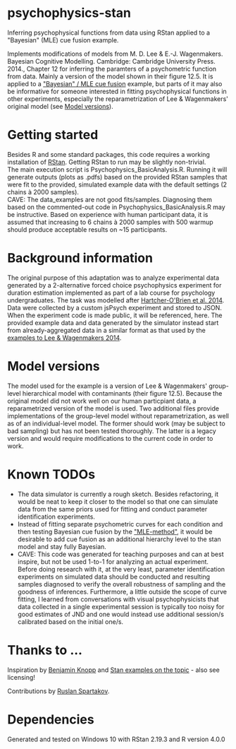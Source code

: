 # psychophysics-stan
Inferring psychophysical functions from data using RStan applied to a "Bayesian" (MLE) cue fusion example.

Implements modifications of models from M. D. Lee & E.-J. Wagenmakers. Bayesian Cognitive Modelling. Cambridge: Cambridge University Press. 2014., Chapter 12 for inferring the paramters of a psychometric function from data. Mainly a version of the model shown in their figure 12.5. It is applied to a ["Bayesian" / MLE cue fusion](https://doi.org/10.1038/415429a) example, but parts of it may also be informative for someone interested in fitting psychophysical functions in other experiments, especially the reparametrization of Lee & Wagenmakers' original model (see [Model versions](#model-versions)). 

# Getting started
Besides R and some standard packages, this code requires a working installation of [RStan](https://github.com/stan-dev/rstan/wiki/RStan-Getting-Started). Getting RStan to run may be slightly non-trivial. <br>
The main execution script is Psychophysics_BasicAnalysis.R. Running it will generate outputs (plots as .pdfs) based on the provided RStan samples that were fit to the provided, simulated example data with the default settings (2 chains à 2000 samples). <br>
CAVE: The data_examples are not good fits/samples. Diagnosing them based on the commented-out code in Psychophysics_BasicAnalysis.R may be instructive. Based on experience with human participant data, it is assumed that increasing to 6 chains à 2000 samples with 500 warmup should produce acceptable results on ~15 participants. 

# Background information
The original purpose of this adaptation was to analyze experimental data generated by a 2-alternative forced choice psychophysics experiment for duration estimation implemented as part of a lab course for psychology undergraduates. The task was modelled after [Hartcher-O'Brien et al. 2014](https://doi.org/10.1371/journal.pone.0089339 ). Data were collected by a custom jsPsych experiment and stored to JSON. When the experiment code is made public, it will be referenced, here. The provided example data and data generated by the simulator instead start from already-aggregated data in a similar format as that used by the [examples to Lee & Wagenmakers 2014](https://github.com/stan-dev/example-models/tree/master/Bayesian_Cognitive_Modeling/CaseStudies/PsychophysicalFunctions). 

# Model versions
The model used for the example is a version of Lee & Wagenmakers' group-level hierarchical model with contaminants (their figure 12.5). Because the original model did not work well on our human particpiant data, a reparametrized version of the model is used. Two additional files provide implementations of the group-level model without reparametrization, as well as of an individual-level model. The former should work (may be subject to bad sampling) but has not been tested thoroughly. The latter is a legacy version and would require modifications to the current code in order to work. 

# Known TODOs
- The data simulator is currently a rough sketch. Besides refactoring, it would be neat to keep it closer to the model so that one can simulate data from the same priors used for fitting and conduct parameter identification experiments.
- Instead of fitting separate psychometric curves for each condition and then testing Bayesian cue fusion by the ["MLE-method"](https://doi.org/10.1038/415429a), it would be desirable to add cue fusion as an additional hierarchy level to the stan model and stay fully Bayesian.
- CAVE: This code was generated for teaching purposes and can at best inspire, but not be used 1-to-1 for analyzing an actual experiment. Before doing research with it, at the very least, parameter identification experiments on simulated data should be conducted and resulting samples diagnosed to verify the overall robustness of sampling and the goodness of inferences. Furthermore, a little outside the scope of curve fitting, I learned from conversations with visual psychophysicists that data collected in a single experimental session is typically too noisy for good estimates of JND and one would instead use additional session/s calibrated based on the initial one/s.

# Thanks to ... 
Inspiration by [Benjamin Knopp](https://github.com/Lapu-Lapu/simpletimedurationexperiment) and [Stan examples on the topic](https://github.com/stan-dev/example-models/tree/master/Bayesian_Cognitive_Modeling/CaseStudies/PsychophysicalFunctions) - also see licensing!

Contributions by [Ruslan Spartakov](https://github.com/ruslanCS/Teaching).

# Dependencies
Generated and tested on Windows 10 with RStan 2.19.3 and R version 4.0.0
